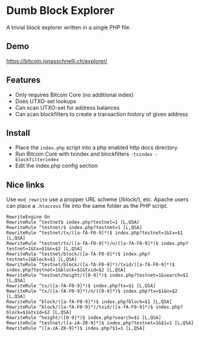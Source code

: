 Dumb Block Explorer
=====================================

A trivial block explorer written in a single PHP file.

Demo
-------
https://bitcoin.jonasschnelli.ch/explorer/

Features
-------
* Only requires Bitcoin Core (no additional index)
* Does UTXO-set lookups
* Can scan UTXO-set for address balances
* Can scan blockfilters to create a transaction history of given address

Install
-------
* Place the `index.php` script into a php enabled http docs directory
* Run Bitcoin Core with txindex and blockfilters `-txindex -blockfilterindex`
* Edit the index.php config section

Nice links
-------

Use `mod_rewrite` use a propper URL scheme (/block/<hash>), etc.
Apache users can place a `.htaccess` file into the same folder as the PHP script.

```
RewriteEngine On
RewriteRule ^testnet$ index.php?testnet=1 [L,QSA]
RewriteRule ^testnet/$ index.php?testnet=1 [L,QSA]
RewriteRule ^testnet/tx/([a-fA-F0-9]*)$ index.php?testnet=1&tx=$1 [L,QSA]
RewriteRule ^testnet/tx/([a-fA-F0-9]*)/n/([a-fA-F0-9]*)$ index.php?testnet=1&tx=$1&n=$2 [L,QSA]
RewriteRule ^testnet/block/([a-fA-F0-9]*)$ index.php?testnet=1&block=$1 [L,QSA]
RewriteRule ^testnet/block/([a-fA-F0-9]*)/txid/([a-fA-F0-9]*)$ index.php?testnet=1&block=$1&txid=$2 [L,QSA]
RewriteRule ^testnet/height/([0-9]*)$ index.php?testnet=1&search=$1 [L,QSA]
RewriteRule ^tx/([a-fA-F0-9]*)$ index.php?tx=$1 [L,QSA]
RewriteRule ^tx/([a-fA-F0-9]*)/n/([0-9]*)$ index.php?tx=$1&n=$2 [L,QSA]
RewriteRule ^block/([a-fA-F0-9]*)$ index.php?block=$1 [L,QSA]
RewriteRule ^block/([a-fA-F0-9]*)/txid/([a-fA-F0-9]*)$ index.php?block=$1&txid=$2 [L,QSA]
RewriteRule ^height/([0-9]*)$ index.php?search=$1 [L,QSA]
RewriteRule ^testnet/([a-zA-Z0-9]*)$ index.php?testnet=1&$1=1 [L,QSA]
RewriteRule ^([a-zA-Z0-9]*)$ index.php?$1=1 [L,QSA]

```
